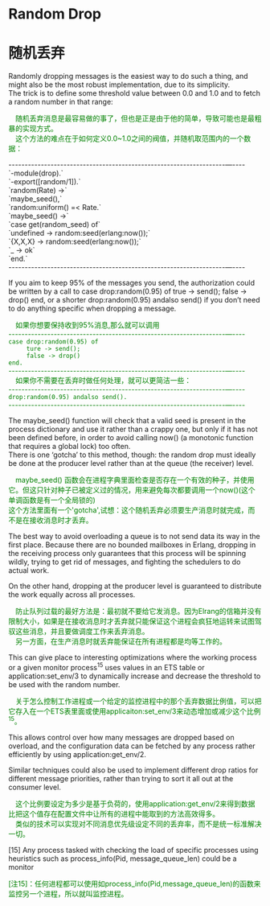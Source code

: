 # Random Drop
# 随机丢弃
Randomly dropping messages is the easiest way to do such a thing, and might also be the most robust implementation, due to its simplicity.<br>
The trick is to define some threshold value between 0.0 and 1.0 and to fetch a random number in that range:
<p></p> <font color="green">
&emsp;随机丢弃消息是最容易做的事了，但也是正是由于他的简单，导致可能也是最粗暴的实现方式。<br>
&emsp;这个方法的难点在于如何定义0.0~1.0之间的阀值，并随机取范围内的一个数据：
</font> <p></p>
-------------------------------------------------------------------—----<br>
`-module(drop).`<br>
`-export([random/1]).`<br>
`random(Rate) ->`<br>
`maybe_seed(),`<br>
`random:uniform() =< Rate.`<br>
`maybe_seed() ->`<br>
`case get(random_seed) of`<br>
`undefined -> random:seed(erlang:now());`<br>
`{X,X,X} -> random:seed(erlang:now());`<br>
`_ -> ok`<br>
`end.`<br>
-------------------------------------------------------------------—----<br>
<p></p>

If you aim to keep 95% of the messages you send, the authorization could be written by a call to case drop:random(0.95) of true -> send(); false -> drop() end, or a shorter drop:random(0.95) andalso send() if you don’t need to do anything specific when dropping a message.
<p></p> <font color="green">

&emsp;如果你想要保持收到95%消息,那么就可以调用<br>
-------------------------------------------------------------------—----<br>
`case drop:random(0.95) of`<br>
`     ture -> send();`<br>
`     false -> drop()`<br>
`end.`<br>
-------------------------------------------------------------------—----<br>
&emsp;如果你不需要在丢弃时做任何处理，就可以更简洁一些：<br>
-------------------------------------------------------------------—----<br>
`drop:random(0.95) andalso send().`<br>
-------------------------------------------------------------------—----<br>
</font> <p></p>
The maybe_seed() function will check that a valid seed is present in the process dictionary and use it rather than a crappy one, but only if it has not been defined before, in order to avoid calling now() (a monotonic function that requires a global lock) too often.<br>
There is one ‘gotcha’ to this method, though: the random drop must ideally be done at the producer level rather than at the queue (the receiver) level.
<p></p> <font color="green">
&emsp;maybe_seed() 函数会在进程字典里面检查是否存在一个有效的种子，并使用它。但这只针对种子已被定义过的情况，用来避免每次都要调用一个now()(这个单调函数是有一个全局锁的)<br>
这个方法里面有一个'gotcha',试想：这个随机丢弃必须要生产消息时就完成，而不是在接收消息时才丢弃。
</font> <p></p>

The best way to avoid overloading a queue is to not send data its way in the first place. Because there are no bounded mailboxes in Erlang, dropping in the receiving process only guarantees that this process will be spinning wildly, trying to get rid of messages, and fighting the schedulers to do actual work.<br>

On the other hand, dropping at the producer level is guaranteed to distribute the work equally across all processes.
<p></p> <font color="green">
&emsp;防止队列过载的最好方法是：最初就不要给它发消息。因为Elrang的信箱并没有限制大小，如果是在接收消息时才丢弃就只能保证这个进程会疯狂地运转来试图驾驭这些消息，并且要做调度工作来丢弃消息。<br>
&emsp;另一方面，在生产消息时就丢弃能保证在所有进程都是均等工作的。
</font> <p></p>
This can give place to interesting optimizations where the working process or a given monitor process<sup>15</sup> uses values in an ETS table or application:set_env/3 to dynamically increase and decrease the threshold to be used with the random number.
<p></p> <font color="green">
&emsp;关于怎么控制工作进程或一个给定的监控进程中的那个丢弃数据比例值，可以把它存入在一个ETS表里面或使用applicaiton:set_env/3来动态增加或减少这个比例<sup>15</sup>。
</font> <p></p>
This allows control over how many messages are dropped based on overload, and the configuration data can be fetched by any process rather efficiently by using application:get_env/2.<br>

Similar techniques could also be used to implement different drop ratios for different message priorities, rather than trying to sort it all out at the consumer level.
<p></p> <font color="green">

&emsp;这个比例要设定为多少是基于负荷的，使用application:get_env/2来得到数据比把这个值存在配置文件中让所有的进程中能取到的方法高效得多。<br>
&emsp;类似的技术可以实现对不同消息优先级设定不同的丢弃率，而不是统一标准解决一切。
</font> <p></p>

[15] Any process tasked with checking the load of specific processes using heuristics such as process_info(Pid, message_queue_len) could be a monitor

<p></p> <font color="green">
[注15]：任何进程都可以使用如process_info(Pid,message_queue_len)的函数来监控另一个进程，所以就叫监控进程。
</font> <p></p>


